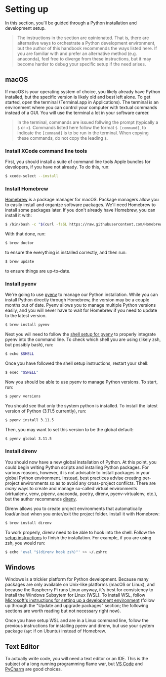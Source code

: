 # Setting up

In this section, you'll be guided through a Python installation and
development setup.

> The instructions in the section are opinionated. That is, there are
> alternative ways to orchestrate a Python development environment,
> but the author of this handbook recommends the ways listed here.
> If you are familiar with and prefer an alternative method (e.g.
> anaconda), feel free to diverge from these instructions, but it
> may become harder to debug your specific setup if the need arises.

## macOS
If macOS is your operating system of choice, you likely already have
Python installed, but the specific version is likely old and best left
alone. To get started, open the terminal (Terminal.app in Applications).
The terminal is an environment where you can control your computer with
textual commands instead of a GUI. You will use the terminal a lot in
your software career.

> In the terminal, commands are issued follwing the prompt (typically a
> `$` or `>`). Commands listed here follow the format `$ [command]`, to
> indicate the `[command]` is to be run in the terminal. When copying
> these commands, do not copy the leading `$`.

### Install XCode command line tools
First, you should install a suite of command line tools Apple bundles
for developers, if you have not already. To do this, run:

```bash
$ xcode-select --install
```

### Install Homebrew
[Homebrew](https://brew.sh/) is a package manager for macOS. Package
managers allow you to easily install and organize software packages. We'll
need Homebrew to install some packages later. If you don't already have
Homebrew, you can install it with:

```bash
$ /bin/bash -c "$(curl -fsSL https://raw.githubusercontent.com/Homebrew/install/HEAD/install.sh)"
```

With that done, run:

```bash
$ brew doctor
```

to ensure the everything is installed correctly, and then run:

```bash
$ brew update
```

to ensure things are up-to-date.

### Install pyenv
We're going to use [pyenv](https://github.com/pyenv/pyenv) to manage our Python
installation. While you can install Python directly through Homebrew, the version
may be a couple months out of date. Pyenv allows you to manage multiple Python
versions easily, and you will never have to wait for Homebrew if you need to update
to the latest version.

```bash
$ brew install pyenv
```

Next you will need to follow the
[shell setup for pyenv](https://github.com/pyenv/pyenv#set-up-your-shell-environment-for-pyenv)
to properly integrate pyenv into the command line. To check which shell you are using (likely
zsh, but possibly bash), run:

```bash
$ echo $SHELL
```

Once you have followed the shell setup instructions, restart your shell:

```bash
$ exec "$SHELL"
```

Now you should be able to use pyenv to manage Python versions. To start, run:

```bash
$ pyenv versions
```

You should see that only the system python is installed. To install the latest version
of Python (3.11.5 currently), run:

```bash
$ pyenv install 3.11.5
```

Then, you may want to set this version to be the global default:

```bash
$ pyenv global 3.11.5
```

### Install direnv
You should now have a new global installation of Python. At this point, you could
begin writing Python scripts and installing Python packages. For various reasons,
however, it is not advisable to install packages in your global Python environment.
Instead, best practices advise creating per-project environments so as to avoid
any cross-project conflicts. There are *many* ways to create and manage so-called
virtual environments (virtualenv, venv, pipenv, anaconda, poetry, direnv, pyenv-virtualenv,
etc.), but the author recommends [direnv](https://direnv.net/).

Direnv allows you to create project environments that automatically load/unload
when you enter/exit the project folder. Install it with Homebrew:

```bash
$ brew install direnv
```

To work properly, direnv need to be able to hook into the shell. Follow the
[setup instructions](https://direnv.net/docs/hook.html) to finish the installation.
For example, if you are using zsh, you would run:
```zsh
$ echo 'eval "$(direnv hook zsh)"' >> ~/.zshrc
```

## Windows
Windows is a trickier platform for Python development. Because many packages are
only available on Unix-like platforms (macOS or Linux), and because the Raspberry
Pi runs Linux anyway, it's best for consistency to install the Windows Subsytem
for Linux (WSL). To install WSL, follow [Microsoft's instructions for setting up
a development environment](https://learn.microsoft.com/en-us/windows/wsl/setup/environment)
(follow up through the "Update and upgrade packages" section; the following sections
are worth reading but not necessary right now).

Once you have setup WSL and are in a Linux command line, follow the previous instructions
for installing pyenv and direnv, but use your system package (`apt` if on Ubuntu) instead of
Homebrew.

## Text Editor
To actually write code, you will need a text editor or an IDE. This is the subject of a
long running programming flame war, but [VS Code](https://code.visualstudio.com/) and
[PyCharm](https://www.jetbrains.com/pycharm/) are good choices.
